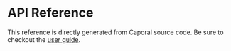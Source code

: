 # API Reference

This reference is directly generated from Caporal source code.
Be sure to checkout the [user guide](../guide).
